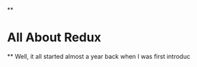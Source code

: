 **

# All About Redux

**
Well, it all started almost a year back when I was first introduc
<!--stackedit_data:
eyJoaXN0b3J5IjpbLTE5NTU4MDk0NzNdfQ==
-->